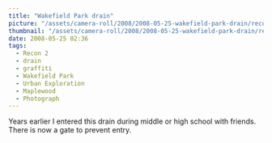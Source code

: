 ```yaml
---
title: "Wakefield Park drain"
picture: "/assets/camera-roll/2008/2008-05-25-wakefield-park-drain/recon-2-003.jpg"
thumbnail: "/assets/camera-roll/2008/2008-05-25-wakefield-park-drain/recon-2-003-thumbnail.jpg"
date: 2008-05-25 02:36
tags:
  - Recon 2
  - drain
  - graffiti
  - Wakefield Park
  - Urban Exploration
  - Maplewood
  - Photograph
---
```

Years earlier I entered this drain during middle or high school with friends. There is now a gate to prevent entry. 